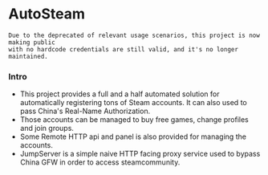 # AutoSteam
```code
Due to the deprecated of relevant usage scenarios, this project is now making public 
with no hardcode credentials are still valid, and it's no longer maintained.
```

### Intro
 - This project provides a full and a half automated solution for automatically registering tons of Steam accounts. It can also used to pass China's Real-Name Authorization.    
 - Those accounts can be managed to buy free games, change profiles and join groups.
 - Some Remote HTTP api and panel is also provided for managing the accounts. 
 - JumpServer is a simple naive HTTP facing proxy service used to bypass China GFW in order to access steamcommunity.
